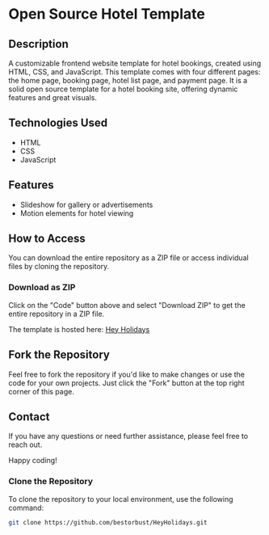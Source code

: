 # Open Source Hotel Template

## Description

A customizable frontend website template for hotel bookings, created using HTML, CSS, and JavaScript. This template comes with four different pages: the home page, booking page, hotel list page, and payment page. It is a solid open source template for a hotel booking site, offering dynamic features and great visuals.

## Technologies Used

- HTML
- CSS
- JavaScript

## Features

- Slideshow for gallery or advertisements
- Motion elements for hotel viewing

## How to Access

You can download the entire repository as a ZIP file or access individual files by cloning the repository.

### Download as ZIP

Click on the "Code" button above and select "Download ZIP" to get the entire repository in a ZIP file.

The template is hosted here: [Hey Holidays](https://bestorbust.github.io/HeyHolidays/)

## Fork the Repository

Feel free to fork the repository if you'd like to make changes or use the code for your own projects. Just click the "Fork" button at the top right corner of this page.

## Contact

If you have any questions or need further assistance, please feel free to reach out.

Happy coding!

### Clone the Repository

To clone the repository to your local environment, use the following command:

```bash
git clone https://github.com/bestorbust/HeyHolidays.git
